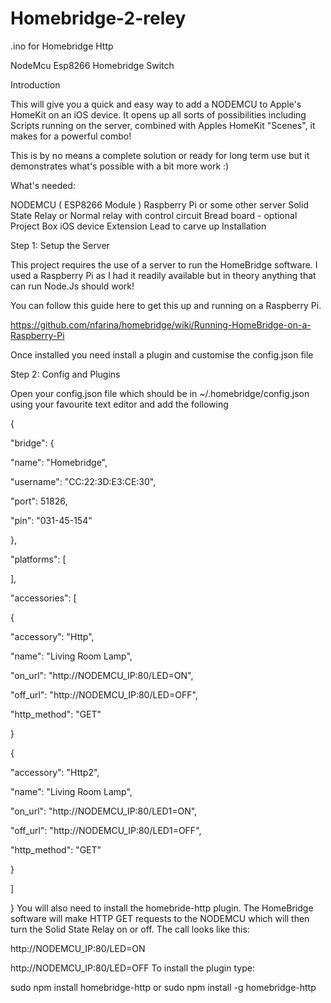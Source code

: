 # Homebridge-2-reley
.ino for Homebridge Http 

NodeMcu Esp8266 Homebridge Switch

Introduction

This will give you a quick and easy way to add a NODEMCU to Apple's HomeKit on an iOS device. It opens up all sorts of possibilities including Scripts running on the server, combined with Apples HomeKit "Scenes", it makes for a powerful combo!

This is by no means a complete solution or ready for long term use but it demonstrates what's possible with a bit more work :)

What's needed:

NODEMCU ( ESP8266 Module )
Raspberry Pi or some other server
Solid State Relay or Normal relay with control circuit
Bread board - optional
Project Box
iOS device
Extension Lead to carve up
Installation

Step 1: Setup the Server

This project requires the use of a server to run the HomeBridge software. I used a Raspberry Pi as I had it readily available but in theory anything that can run Node.Js should work!

You can follow this guide here to get this up and running on a Raspberry Pi.

https://github.com/nfarina/homebridge/wiki/Running-HomeBridge-on-a-Raspberry-Pi

Once installed you need install a plugin and customise the config.json file

Step 2: Config and Plugins

Open your config.json file which should be in ~/.homebridge/config.json using your favourite text editor and add the following

{

"bridge": {

"name": "Homebridge",

"username": "CC:22:3D:E3:CE:30",

"port": 51826,

"pin": "031-45-154"

},

"platforms": [

],

"accessories": [

{

"accessory": "Http",

"name": "Living Room Lamp",

"on_url": "http://NODEMCU_IP:80/LED=ON",

"off_url": "http://NODEMCU_IP:80/LED=OFF",

"http_method": "GET"

}

{

"accessory": "Http2",

"name": "Living Room Lamp",

"on_url": "http://NODEMCU_IP:80/LED1=ON",

"off_url": "http://NODEMCU_IP:80/LED1=OFF",

"http_method": "GET"

}

]

}
You will also need to install the homebride-http plugin. The HomeBridge software will make HTTP GET requests to the NODEMCU which will then turn the Solid State Relay on or off. The call looks like this:

http://NODEMCU_IP:80/LED=ON

http://NODEMCU_IP:80/LED=OFF
To install the plugin type:

sudo npm install homebridge-http or sudo npm install -g homebridge-http
